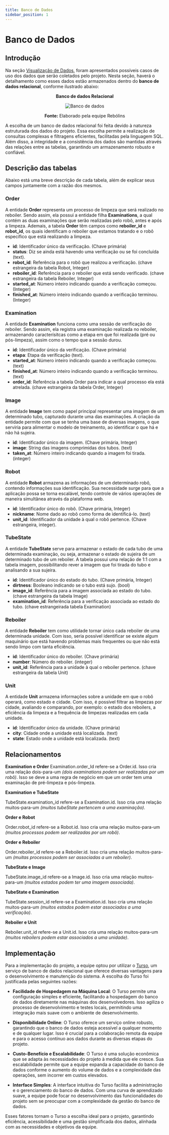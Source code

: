 ```yaml
---
title: Banco de Dados
sidebar_position: 1
---
```



# Banco de Dados

## Introdução

Na seção [Visualização de Dados](/Sprint-3/visualizacao-de-dados.md), foram apresentados possíveis casos de uso dos dados que serão coletados pelo projeto. Nesta seção, haverá o detalhamento como esses dados estão armazenados dentro do **banco de dados relacional**, conforme ilustrado abaixo:

<div align="center">

**Banco de dados Relacional**

![Banco de dados](/img/banco-de-dados.png)


**Fonte:** Elaborado pela equipe Rebólins

</div>

A escolha de um banco de dados relacional foi feita devido à natureza estruturada dos dados do projeto. Essa escolha permite a realização de consultas complexas e filtragens eficientes, facilitadas pela linguagem SQL. Além disso, a integridade e a consistência dos dados são mantidas através das relações entre as tabelas, garantindo um armazenamento robusto e confiável.

## Descrição das tabelas

Abaixo está uma breve descrição de cada tabela, além de explicar seus campos juntamente com a razão dos mesmos.

### Order

A entidade **Order** representa um processo de limpeza que será realizado no reboiler. Sendo assim, ela possui a entidade filha **Examinations**, a qual contém as duas examinações que serão realizadas pelo robô, antes e após a limpeza. Ademais, a tabela **Order** têm campos como **reboiler_id**  e **robot_id**, os quais identificam o reboiler que estamos tratando e o robô específico que está realizando a limpeza. 

- **id**: Identificador único da verificação. (Chave primária)
- **status**: Diz se ainda está havendo uma verificação ou se foi concluída (text).
- **robot_id**: Referência para o robô que realizou a verificação. (chave estrangeira da tabela Robot, Integer)
- **reboiler_id**: Referência para o reboiler que está sendo verificado. (chave estrangeira da tabela Reboiler, Integer)
- **started_at**: Número inteiro indicando quando a verificação começou. (Integer)
- **finished_at**: Número inteiro indicando quando a verificação terminou. (Integer)

### Examination

A entidade **Examination** funciona como uma sessão de verificação do reboiler. Sendo assim, ela registra uma examinação realizada no reboiler, armazenando caracterísitcas como a etapa em que foi realizada (pré ou pós-limpeza), assim como o tempo que a sessão durou.

- **id**: Identificador único da verificação. (Chave primária)
- **etapa**: Etapa da verificação (text).
- **started_at**: Número inteiro indicando quando a verificação começou. (text)
- **finished_at**: Número inteiro indicando quando a verificação terminou. (text)
- **order_id**: Referência a tabela Order para indicar a qual processo ela está atrelada. (chave estrangeira da tabela Order, Integer)

### Image

A entidade **Image** tem como papel principal representar uma imagem de um determinado tubo, capturado durante uma das examinações. A criação da entidade permite com que se tenha uma base de diversas imagens, o que serviria para alimentar o modelo de treinamento, ao identificar o que há e não há sujeira. 

- **id**: Identificador único da imagem. (Chave primária, Integer)
- **image**: String das imagens comprimidas dos tubos. (text)
- **taken_at**: Número inteiro indicando quando a imagem foi tirada. (integer)


### Robot

A entidade **Robot** armazena as informações de um determinado robô, contendo informações sua identificação. Sua necessidade surge para que a aplicação possa se torna escalável, tendo controle de vários operações de maneira simultânea através da plataforma web.

- **id**: Identificador único do robô. (Chave primária, Integer)
- **nickname**: Nome dado ao robô como forma de identificá-lo. (text)
- **unit_id**: Identificador da unidade à qual o robô pertence. (Chave estrangeira, integer).

### TubeState

A entidade **TubeState** serve para armazenar o estado de cada tubo de uma determinada examinação, ou seja, armazenar o estado de sujeira de um determinado tubo de um reboiler. A tabela possui uma relação de 1:1 com a tabela imagem, possibilitando rever a imagem que foi tirada do tubo e analisando a sua sujeira.

- **id**: Identificador único do estado do tubo. (Chave primária, Integer)
- **dirtness**: Booleano indicando se o tubo está sujo. (bool)
- **image_id**: Referência para a imagem associada ao estado do tubo. (chave estrangeira da tabela Image)
- **examination_id**: Referência para a verificação associada ao estado do tubo. (chave estrangeirada tabela Examination)

### Reboiler

A entidade **Reboiler** tem como utilidade tornar único cada reboiler de uma determinada unidade. Com isso, seria possível identificar se existe algum maquinário que está havendo problemas mais frequentes ou que não está sendo limpo com tanta eficiência. 

- **id**: Identificador único do reboiler. (Chave primária)
- **number**: Número do reboiler. (integer)
- **unit_id**: Referência para a unidade à qual o reboiler pertence. (chave estrangeira da tabela Unit)

### Unit

A entidade **Unit** armazena informações sobre a unidade em que o robô operará, como estado e cidade. Com isso, é possível filtrar as limpezas por cidade, avaliando e comparando, por exemplo: o estado dos reboilers, a eficiência da limpeza e a frequência de limpezas realizadas em cada unidade.

- **id**: Identificador único da unidade. (Chave primária)
- **city**: Cidade onde a unidade está localizada. (text)
- **state**: Estado onde a unidade está localizada. (text)

## Relacionamentos

**Examination e Order**
Examination.order_Id refere-se a Order.id. Isso cria uma relação dois-para-um *(dois examinations podem ser realizadas por um robô)*. Isso se deve a uma regra de negócio em que um order tem uma examinação de pré-limpeza e pós-limpeza.

**Examination e TubeState**

TubeState.examination_id refere-se a Examination.id. Isso cria uma relação muitos-para-um *(muitos tubeState pertencem a uma examinação)*.

**Order e Robot**

Order.robot_id refere-se a Robot.id. Isso cria uma relação muitos-para-um *(muitos processos podem ser realizadas por um robô)*.

**Order e Reboiler**

Order.reboiler_id refere-se a Reboiler.id. Isso cria uma relação muitos-para-um *(muitas processos podem ser associadas a um reboiler)*.

**TubeState e Image**

TubeState.image_id refere-se a Image.id. Isso cria uma relação muitos-para-um *(muitos estados podem ter uma imagem associada)*.

**TubeState e Examination**

TubeState.session_id refere-se a Examination.id. Isso cria uma relação muitos-para-um *(muitos estados podem estar associados a uma verificação)*.

**Reboiler e Unit**

Reboiler.unit_id refere-se a Unit.id. Isso cria uma relação muitos-para-um *(muitos reboilers podem estar associados a uma unidade)*.

## Implementação

Para a implementação do projeto, a equipe optou por utilizar o [Turso](https://turso.tech/), um serviço de banco de dados relacional que oferece diversas vantagens para o desenvolvimento e manutenção do sistema. A escolha do Turso foi justificada pelas seguintes razões:

- **Facilidade de Hospedagem na Máquina Local**: O Turso permite uma configuração simples e eficiente, facilitando a hospedagem do banco de dados diretamente nas máquinas dos desenvolvedores. Isso agiliza o processo de desenvolvimento e testes locais, permitindo uma integração mais suave com o ambiente de desenvolvimento.

- **Disponibilidade Online**: O Turso oferece um serviço online robusto, garantindo que o banco de dados esteja acessível a qualquer momento e de qualquer lugar. Isso é crucial para a colaboração remota da equipe e para o acesso contínuo aos dados durante as diversas etapas do projeto.

- **Custo-Benefício e Escalabilidade**: O Turso é uma solução econômica que se adapta às necessidades do projeto à medida que ele cresce. Sua escalabilidade permite que a equipe expanda a capacidade do banco de dados conforme o aumento do volume de dados e a complexidade das operações, sem incorrer em custos elevados.

- **Interface Simples**: A interface intuitiva do Turso facilita a administração e o gerenciamento do banco de dados. Com uma curva de aprendizado suave, a equipe pode focar no desenvolvimento das funcionalidades do projeto sem se preocupar com a complexidade da gestão do banco de dados.

Esses fatores tornam o Turso a escolha ideal para o projeto, garantindo eficiência, acessibilidade e uma gestão simplificada dos dados, alinhada com as necessidades e objetivos da equipe.





